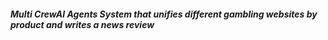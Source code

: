 ##### Multi CrewAI Agents System that unifies different gambling websites by product and writes a news review
